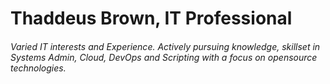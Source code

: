 # Thaddeus Brown, IT Professional
###### Varied IT interests and Experience. Actively pursuing knowledge, skillset in Systems Admin, Cloud, DevOps and Scripting with a focus on opensource technologies.
